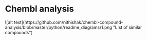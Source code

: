 <h1> Chembl analysis </h1>
![alt text](https://github.com/nithishak/chembl-compound-analysis/blob/master/python/readme_diagrams/1.png "List of similar compounds") 
